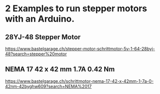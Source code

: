 # 2 Examples to run stepper motors with an Arduino. 

## 28YJ-48 Stepper Motor
https://www.bastelgarage.ch/stepper-motor-schrittmotor-5v-1-64-28byj-48?search=stepper%20motor

## NEMA 17 42 x 42 mm 1.7A 0.42 Nm
https://www.bastelgarage.ch/schrittmotor-nema-17-42-x-42mm-1-7a-0-42nm-42byghw609?search=NEMA%2017
